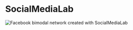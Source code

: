 # SocialMediaLab

![Facebook bimodal network created with SocialMediaLab](github.com/voson-lab/SocialMediaLab/miscellaneous/exported_graph_images/Facebook_bimodal_network_socialmedialab_Star_Wars.png)

